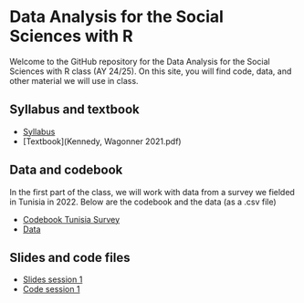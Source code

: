 # Data Analysis for the Social Sciences with R
Welcome to the GitHub repository for the Data Analysis for the Social Sciences with R class (AY 24/25). On this site, you will find code, data, and other material we will use in class.
## Syllabus and textbook
- [Syllabus](Syllabus.pdf)
- [Textbook](Kennedy, Wagonner 2021.pdf)
## Data and codebook
In the first part of the class, we will work with data from a survey we fielded in Tunisia in 2022. Below are the codebook and the data (as a .csv file)
- [Codebook Tunisia Survey](Codebook-TUN-Survey.pdf)
- [Data](tunisia_survey.csv)
## Slides and code files
- [Slides session 1](Session-1.pdf)
- [Code session 1](#)
